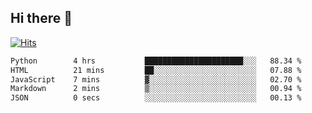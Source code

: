 ## Hi there 👋

<!--
**alihaqberdi/alihaqberdi** is a ✨ _special_ ✨ repository because its `README.md` (this file) appears on your GitHub profile.

Here are some ideas to get you started:

- 🔭 I’m currently working on ...
- 🌱 I’m currently learning ...
- 👯 I’m looking to collaborate on ...
- 🤔 I’m looking for help with ...
- 💬 Ask me about ...
- 📫 How to reach me: ...
- 😄 Pronouns: ...
- ⚡ Fun fact: ...
-->

[![Hits](https://hits.sh/github.com/alihaqberdi.svg)](https://hits.sh/github.com/alihaqberdi/)

<!--START_SECTION:waka-->

```txt
Python        4 hrs           ██████████████████████░░░   88.34 %
HTML          21 mins         ██░░░░░░░░░░░░░░░░░░░░░░░   07.88 %
JavaScript    7 mins          ▓░░░░░░░░░░░░░░░░░░░░░░░░   02.70 %
Markdown      2 mins          ▒░░░░░░░░░░░░░░░░░░░░░░░░   00.94 %
JSON          0 secs          ░░░░░░░░░░░░░░░░░░░░░░░░░   00.13 %
```

<!--END_SECTION:waka-->
